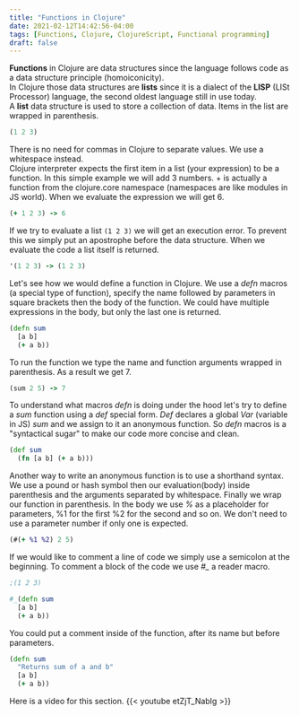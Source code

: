 ```yaml
---
title: "Functions in Clojure"
date: 2021-02-12T14:42:56-04:00
tags: [Functions, Clojure, ClojureScript, Functional programming]
draft: false
---
```


**Functions** in Clojure are data structures since the language follows code as a data structure principle (homoiconicity).  
In Clojure those data structures are **lists** since it is a dialect of the **LISP** (LISt Processor) language, the second oldest language still in use today.  
A **list** data structure is used to store a collection of data. Items in the list are wrapped in parenthesis.  
```clojure
(1 2 3)
```
There is no need for commas in Clojure to separate values. We use a whitespace instead.  
Clojure interpreter expects the first item in a list (your expression) to be a function. In this simple example we will add 3 numbers. + is actually a function from the clojure.core namespace (namespaces are like modules in JS world). When we evaluate the expression we will get 6.
```clojure
(+ 1 2 3) -> 6
```
If we try to evaluate a list `(1 2 3)` we will get an execution error. To prevent this we simply put an apostrophe before the data structure. When we evaluate the code a list itself is returned.
```clojure
'(1 2 3) -> (1 2 3)
```
Let's see how we would define a function in Clojure. We use a *defn* macros (a special type of function), specify the name  followed by parameters in square brackets then the body of the function. We could have multiple expressions in the body, but only the last one is returned.
```clojure
(defn sum
  [a b]
  (+ a b))
```
To run the function we type the name and function arguments wrapped in parenthesis. As a result we get 7.
```clojure
(sum 2 5) -> 7
```
To understand what macros *defn* is doing under the hood let's try to define a *sum* function using a *def* special form. *Def* declares a global *Var* (variable in JS) *sum*  and we assign to it an anonymous function. So *defn* macros is a "syntactical sugar" to make our code more concise and clean.
```clojure
(def sum
  (fn [a b] (+ a b)))
```
Another way to write an anonymous function is to use a shorthand syntax. We use a pound or hash symbol then our evaluation(body) inside parenthesis and the arguments separated by whitespace. Finally we wrap our function in parenthesis. In the body we use *%* as a placeholder for parameters, %1 for the first %2 for the second and so on. We don't need to use a parameter number if only one is expected.
```clojure
(#(+ %1 %2) 2 5)
```
If we would like to comment a line of code we simply use a semicolon at the beginning. To comment a block of the code we use *#_* a reader macro.
```clojure
;(1 2 3)

#_(defn sum
  [a b]
  (+ a b))
```
You could put a comment inside of the function, after its name but before parameters.
```clojure
(defn sum
  "Returns sum of a and b"
  [a b]
  (+ a b))
```
Here is a video for this section.
{{< youtube etZjT_NabIg >}}